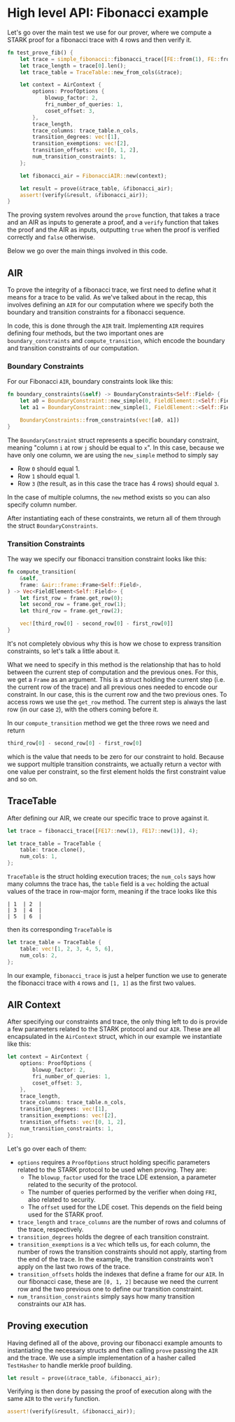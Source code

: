 # High level API: Fibonacci example

Let's go over the main test we use for our prover, where we compute a STARK proof for a fibonacci trace with 4 rows and then verify it.

```rust
fn test_prove_fib() {
    let trace = simple_fibonacci::fibonacci_trace([FE::from(1), FE::from(1)], 8);
    let trace_length = trace[0].len();
    let trace_table = TraceTable::new_from_cols(&trace);

    let context = AirContext {
        options: ProofOptions {
            blowup_factor: 2,
            fri_number_of_queries: 1,
            coset_offset: 3,
        },
        trace_length,
        trace_columns: trace_table.n_cols,
        transition_degrees: vec![1],
        transition_exemptions: vec![2],
        transition_offsets: vec![0, 1, 2],
        num_transition_constraints: 1,
    };

    let fibonacci_air = FibonacciAIR::new(context);

    let result = prove(&trace_table, &fibonacci_air);
    assert!(verify(&result, &fibonacci_air));
}
```

The proving system revolves around the `prove` function, that takes a trace and an AIR as inputs to generate a proof, and a `verify` function that takes the proof and the AIR as inputs, outputting `true` when the proof is verified correctly and `false` otherwise.

Below we go over the main things involved in this code.

## AIR

To prove the integrity of a fibonacci trace, we first need to define what it means for a trace to be valid. As we've talked about in the recap, this involves defining an `AIR` for our computation where we specify both the boundary and transition constraints for a fibonacci sequence.

In code, this is done through the `AIR` trait. Implementing `AIR` requires defining four methods, but the two important ones are `boundary_constraints` and `compute_transition`, which encode the boundary and transition constraints of our computation.


### Boundary Constraints
For our Fibonacci `AIR`, boundary constraints look like this:

```rust
fn boundary_constraints(&self) -> BoundaryConstraints<Self::Field> {
    let a0 = BoundaryConstraint::new_simple(0, FieldElement::<Self::Field>::one());
    let a1 = BoundaryConstraint::new_simple(1, FieldElement::<Self::Field>::one());

    BoundaryConstraints::from_constraints(vec![a0, a1])
}
```

The `BoundaryConstraint` struct represents a specific boundary constraint, meaning "column `i` at row `j` should be equal to `x`". In this case, because we have only one column, we are using the `new_simple` method to simply say 

- Row `0` should equal 1.
- Row `1` should equal 1.
- Row `3` (the result, as in this case the trace has 4 rows) should equal `3`.

In the case of multiple columns, the `new` method exists so you can also specify column number.

After instantiating each of these constraints, we return all of them through the struct `BoundaryConstraints`.

### Transition Constraints

The way we specify our fibonacci transition constraint looks like this:

```rust
fn compute_transition(
    &self,
    frame: &air::frame::Frame<Self::Field>,
) -> Vec<FieldElement<Self::Field>> {
    let first_row = frame.get_row(0);
    let second_row = frame.get_row(1);
    let third_row = frame.get_row(2);

    vec![third_row[0] - second_row[0] - first_row[0]]
}
```

It's not completely obvious why this is how we chose to express transition constraints, so let's talk a little about it. 

What we need to specify in this method is the relationship that has to hold between the current step of computation and the previous ones. For this, we get a `Frame` as an argument. This is a struct holding the current step (i.e. the current row of the trace) and all previous ones needed to encode our constraint. In our case, this is the current row and the two previous ones. To access rows we use the `get_row` method. The current step is always the last row (in our case `2`), with the others coming before it.

In our `compute_transition` method we get the three rows we need and return

```rust
third_row[0] - second_row[0] - first_row[0]
```

which is the value that needs to be zero for our constraint to hold. Because we support multiple transition constraints, we actually return a vector with one value per constraint, so the first element holds the first constraint value and so on.

## TraceTable

After defining our AIR, we create our specific trace to prove against it. 

```rust
let trace = fibonacci_trace([FE17::new(1), FE17::new(1)], 4);

let trace_table = TraceTable {
    table: trace.clone(),
    num_cols: 1,
};
```

`TraceTable` is the struct holding execution traces; the `num_cols` says how many columns the trace has, the `table` field is a `vec` holding the actual values of the trace in row-major form, meaning if the trace looks like this

```
| 1  | 2  |
| 3  | 4  |
| 5  | 6  |
```

then its corresponding `TraceTable` is 

```rust
let trace_table = TraceTable {
    table: vec![1, 2, 3, 4, 5, 6],
    num_cols: 2,
};
```

In our example, `fibonacci_trace` is just a helper function we use to generate the fibonacci trace with `4` rows and `[1, 1]` as the first two values.

## AIR Context

After specifying our constraints and trace, the only thing left to do is provide a few parameters related to the STARK protocol and our `AIR`. These are all encapsulated in the `AirContext` struct, which in our example we instantiate like this:

```rust
let context = AirContext {
    options: ProofOptions {
        blowup_factor: 2,
        fri_number_of_queries: 1,
        coset_offset: 3,
    },
    trace_length,
    trace_columns: trace_table.n_cols,
    transition_degrees: vec![1],
    transition_exemptions: vec![2],
    transition_offsets: vec![0, 1, 2],
    num_transition_constraints: 1,
};
```

Let's go over each of them:

- `options` requires a `ProofOptions` struct holding specific parameters related to the STARK protocol to be used when proving. They are:
    - The `blowup_factor` used for the trace LDE extension, a parameter related to the security of the protocol.
    - The number of queries performed by the verifier when doing `FRI`, also related to security.
    - The `offset` used for the LDE coset. This depends on the field being used for the STARK proof.
- `trace_length` and `trace_columns` are the number of rows and columns of the trace, respectively.
- `transition_degrees` holds the degree of each transition constraint.
- `transition_exemptions` is a `Vec` which tells us, for each column, the number of rows the transition constraints should not apply, starting from the end of the trace. In the example, the transition constraints won't apply on the last two rows of the trace.
- `transition_offsets` holds the indexes that define a frame for our `AIR`. In our fibonacci case, these are `[0, 1, 2]` because we need the current row and the two previous one to define our transition constraint.
- `num_transition_constraints` simply says how many transition constraints our `AIR` has.

## Proving execution

Having defined all of the above, proving our fibonacci example amounts to instantiating the necessary structs and then calling `prove` passing the `AIR` and the trace. We use a simple implementation of a hasher called `TestHasher` to handle merkle proof building.

```rust 
let result = prove(&trace_table, &fibonacci_air);
```

Verifying is then done by passing the proof of execution along with the same `AIR` to the `verify` function.

```rust
assert!(verify(&result, &fibonacci_air));
```
